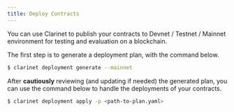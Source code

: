 ```yaml
---
title: Deploy Contracts
---
```


You can use Clarinet to publish your contracts to Devnet / Testnet / Mainnet environment for testing and evaluation on a blockchain.

The first step is to generate a deployment plan, with the command below.

```bash
$ clarinet deployment generate --mainnet
```

After **cautiously** reviewing (and updating if needed) the generated plan, you can use the command below to handle the deployments of your contracts.

```bash
$ clarinet deployment apply -p <path-to-plan.yaml>
```




